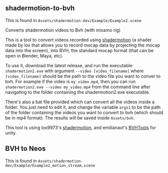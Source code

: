 ## shadermotion-to-bvh

This is found in `Assets/shadermotion-dev/Example/Example2.scene`

Converts shadermotion videos to Bvh (with mixamo rig)

This is a tool to convert videos recorded using [shadermotion](https://www.youtube.com/watch?v=r8YpXP0RlZc) (a shader made by lox that allows you to record mocap data by projecting the mocap data into the screen), into BVH, the standard mocap format (that can be open in Blender, Maya, etc).

To use it, download the latest release, and run the executable `shadermotion2.exe` with argument `--video [video_filename]` where `[video_filename]` should be the path to the video file you want to conver to bvh. For example if the video is `my_video.mp4`, then you can run `shadermotion2.exe --video my_video.mp4` from the command line after navigating to the folder containing the shadermotion2.exe executable.

There's also a bat file provided which can convert all the videos inside a folder. You just need to edit it, and change the variable `args1` to be the path of the folder containing the videos you want to convert to bvh (which should be in mp4 format). The results will be saved inside `Assets/bvh`.

This tool is using lox9973's [shadermotion](https://gitlab.com/lox9973/ShaderMotion), and emilianavt's [BVHTools](https://github.com/emilianavt/BVHTools) for unity. 

## BVH to Neos

This is found in `Assets/shadermotion-dev/Example/Example2_motion_stream.scene`
